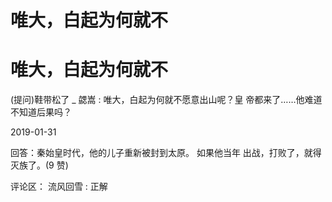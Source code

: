 # 唯大，白起为何就不

# 唯大，白起为何就不

(提问)鞋带松了 _ 勰嵩 : 唯大，白起为何就不愿意出山呢？皇 帝都来了……他难道不知道后果吗？

2019-01-31

回答：秦始皇时代，他的儿子重新被封到太原。 如果他当年 出战，打败了，就得灭族了。(9 赞)

评论区： 流风回雪 : 正解